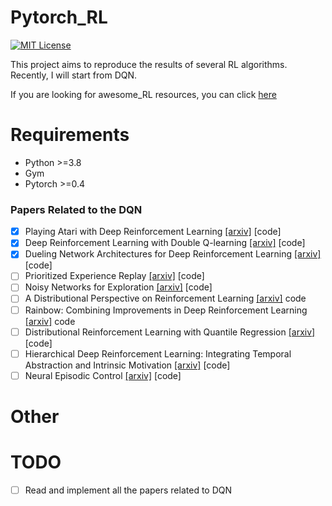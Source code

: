 # Pytorch_RL

[![MIT License](https://img.shields.io/badge/license-MIT-blue.svg)](LICENSE.md)

This project aims to reproduce the results of several RL algorithms. Recently, I will start from DQN. 

If you are looking for awesome_RL resources, you can click [here](https://github.com/NeuronDance/DeepRL/tree/master/A-Guide-Resource-For-DeepRL)

# Requirements

- Python >=3.8
- Gym 
- Pytorch >=0.4

### Papers Related to the DQN

- [x] Playing Atari with Deep Reinforcement Learning [[arxiv]](https://www.cs.toronto.edu/~vmnih/docs/dqn.pdf) [code]
- [x] Deep Reinforcement Learning with Double Q-learning [[arxiv]](https://arxiv.org/abs/1509.06461) [code]
- [x] Dueling Network Architectures for Deep Reinforcement Learning [[arxiv]](https://arxiv.org/abs/1511.06581) [code]
- [ ] Prioritized Experience Replay [[arxiv]](https://arxiv.org/abs/1511.05952) [code]
- [ ] Noisy Networks for Exploration [[arxiv]](https://arxiv.org/abs/1706.10295) [code]
- [ ] A Distributional Perspective on Reinforcement Learning [[arxiv]](https://arxiv.org/pdf/1707.06887.pdf) code
- [ ] Rainbow: Combining Improvements in Deep Reinforcement Learning [[arxiv]](https://arxiv.org/abs/1710.02298) code
- [ ] Distributional Reinforcement Learning with Quantile Regression [[arxiv]](https://arxiv.org/pdf/1710.10044.pdf) [code]
- [ ] Hierarchical Deep Reinforcement Learning: Integrating Temporal Abstraction and Intrinsic Motivation  [[arxiv]](https://arxiv.org/abs/1604.06057) [code]
- [ ] Neural Episodic Control [[arxiv]](https://arxiv.org/pdf/1703.01988.pdf) [code]

# Other



# TODO

- [ ] Read and implement all the papers related to DQN

  

